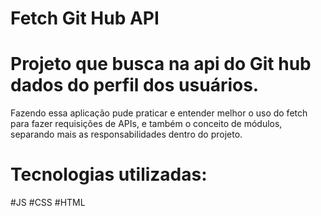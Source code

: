 # Fetch Git Hub API

# Projeto que busca na api do Git hub dados do perfil dos usuários.


Fazendo essa aplicação pude praticar e entender melhor o uso do fetch para fazer requisições de APIs, e também o conceito de módulos, separando mais as responsabilidades dentro do projeto. 

# Tecnologias utilizadas:
#JS #CSS #HTML 
